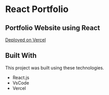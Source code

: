 # React Portfolio

## Portfolio Website using React

[Deployed on Vercel](https://navneetbahuguna.vercel.app/)

## Built With

This project was built using these technologies.

- React.js
- VsCode
- Vercel
